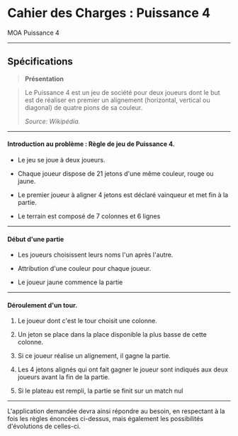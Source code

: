 Cahier des Charges : Puissance 4
===================


MOA Puissance 4

----------


Spécifications
-------------

> **Présentation**

> Le Puissance 4 est un jeu de société pour deux joueurs dont le but est de réaliser en premier un alignement (horizontal, vertical ou diagonal) de quatre pions de sa couleur. 
>
> *Source: Wikipédia.*

----------
#### Introduction au problème : Règle de jeu de Puissance 4.

- Le jeu se joue à deux joueurs.

- Chaque joueur dispose de 21 jetons d'une même couleur, rouge ou jaune.

- Le premier joueur à aligner 4 jetons est déclaré vainqueur et met fin à la partie.

- Le terrain est composé de 7 colonnes et 6 lignes

----------
#### Début d'une partie

- Les joueurs choisissent leurs noms l'un après l'autre.

- Attribution d'une couleur pour chaque joueur.

- Le joueur jaune commence la partie

----------
#### Déroulement d'un tour.

 1.  Le joueur dont c'est le tour choisit une colonne.

 2. Un jeton se place dans la place disponible la plus basse de cette colonne.
 
 3. Si ce joueur réalise un alignement, il gagne la partie.
 
 4. Les 4 jetons alignés qui ont fait gagner le joueur sont indiqués aux deux joueurs avant la fin de la partie.
 
 5. Si le plateau est rempli, la partie se finit sur un match nul

 
----------
L'application demandée devra ainsi répondre au besoin, en respectant à la fois les règles énoncées ci-dessus, mais également les possibilités d'évolutions de celles-ci.
